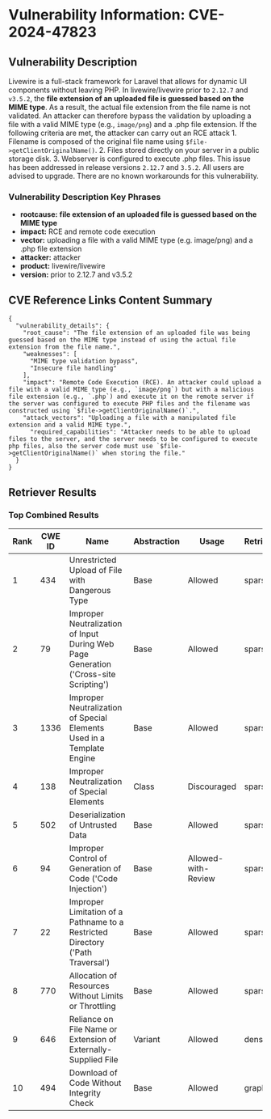 # Vulnerability Information: CVE-2024-47823

## Vulnerability Description
Livewire is a full-stack framework for Laravel that allows for dynamic UI components without leaving PHP. In livewire/livewire prior to `2.12.7` and `v3.5.2`, the **file extension of an uploaded file is guessed based on the MIME type**. As a result, the actual file extension from the file name is not validated. An attacker can therefore bypass the validation by uploading a file with a valid MIME type (e.g., `image/png`) and a .php file extension. If the following criteria are met, the attacker can carry out an RCE attack 1. Filename is composed of the original file name using `$file->getClientOriginalName()`. 2. Files stored directly on your server in a public storage disk. 3. Webserver is configured to execute .php files. This issue has been addressed in release versions `2.12.7` and `3.5.2`. All users are advised to upgrade. There are no known workarounds for this vulnerability.

### Vulnerability Description Key Phrases
- **rootcause:** **file extension of an uploaded file is guessed based on the MIME type**
- **impact:** RCE and remote code execution
- **vector:** uploading a file with a valid MIME type (e.g. image/png) and a .php file extension
- **attacker:** attacker
- **product:** livewire/livewire
- **version:** prior to 2.12.7 and v3.5.2

## CVE Reference Links Content Summary
```
{
  "vulnerability_details": {
    "root_cause": "The file extension of an uploaded file was being guessed based on the MIME type instead of using the actual file extension from the file name.",
    "weaknesses": [
      "MIME type validation bypass",
      "Insecure file handling"
    ],
    "impact": "Remote Code Execution (RCE). An attacker could upload a file with a valid MIME type (e.g., `image/png`) but with a malicious file extension (e.g., `.php`) and execute it on the remote server if the server was configured to execute PHP files and the filename was constructed using `$file->getClientOriginalName()`.",
    "attack_vectors": "Uploading a file with a manipulated file extension and a valid MIME type.",
      "required_capabilities": "Attacker needs to be able to upload files to the server, and the server needs to be configured to execute php files, also the server code must use `$file->getClientOriginalName()` when storing the file."
  }
}
```

## Retriever Results

### Top Combined Results

| Rank | CWE ID | Name | Abstraction | Usage  | Retrievers | Individual Scores |
|------|--------|------|-------------|-------|------------|-------------------|
| 1 | 434 | Unrestricted Upload of File with Dangerous Type | Base | Allowed | sparse | 1.029 |
| 2 | 79 | Improper Neutralization of Input During Web Page Generation ('Cross-site Scripting') | Base | Allowed | sparse | 0.926 |
| 3 | 1336 | Improper Neutralization of Special Elements Used in a Template Engine | Base | Allowed | sparse | 0.926 |
| 4 | 138 | Improper Neutralization of Special Elements | Class | Discouraged | sparse | 0.918 |
| 5 | 502 | Deserialization of Untrusted Data | Base | Allowed | sparse | 0.905 |
| 6 | 94 | Improper Control of Generation of Code ('Code Injection') | Base | Allowed-with-Review | sparse | 0.898 |
| 7 | 22 | Improper Limitation of a Pathname to a Restricted Directory ('Path Traversal') | Base | Allowed | sparse | 0.897 |
| 8 | 770 | Allocation of Resources Without Limits or Throttling | Base | Allowed | sparse | 0.896 |
| 9 | 646 | Reliance on File Name or Extension of Externally-Supplied File | Variant | Allowed | dense | 0.576 |
| 10 | 494 | Download of Code Without Integrity Check | Base | Allowed | graph | 0.002 |

